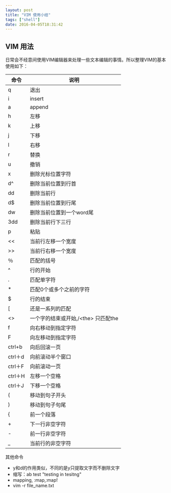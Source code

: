 ```yaml
---
layout: post
title: "VIM 使用小结"
tags: ["shell"]
date: 2016-04-05T18:31:42
---
```


## VIM 用法

日常会不经意间使用VIM编辑器来处理一些文本编辑的事情。所以整理VIM的基本使用如下：

| 命令  |说明  |
|------|------|
|q|退出|
|i|insert|
|a|append|
|h|左移|
|k|上移|
|j|下移|
|l|右移|
|r|替换|
|u|撤销|
|x|删除光标位置字符|
|d^|删除当前位置到行首|
|dd|删除当前行|
|d$|删除当前位置到行尾|
|dw|删除当前位置到一个word尾|
|3dd|删除当前行下三行|
|p|粘贴|
|<<|当前行左移一个宽度|
|>>|当前行右移一个宽度|
|％|匹配的括号|
|^|行的开始|
|.|匹配单字符|
|*|匹配0个或多个之前的字符|
|$|行的结束|
|[|还是一系列的匹配|
|<>|一个字的结束或开始,/\<the\> 只匹配the|
|f|向右移动到指定字符|
|F|向左移动到指定字符|
|ctrl+b|向后回滚一页|
|ctrl＋d|向前滚动半个窗口|
|ctrl＋F|向前滚动一页|
|ctrl＋H|左移一个空格|
|ctrl＋J|下移一个空格|
|(|移动到句子开头|
|)|移动到句子句尾|
|{|前一个段落|
|+|下一行非空字符|
|-|前一行非空字符|
|_|当前行的非空字符|


其他命令

- y和d的作用类似，不同的是y只提取文字而不删除文字
- 缩写：ab test "testing in tesitng"
- mapping, :map,:map!
- vim -r file_name.txt

